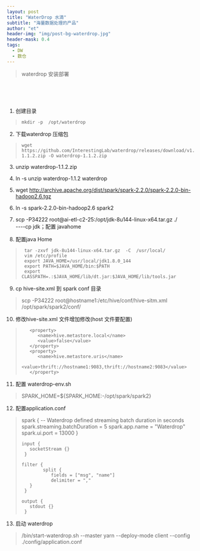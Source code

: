 ```yaml
---
layout: post
title: "WaterDrop 水滴"
subtitle: "海量数据处理的产品"
author: "et"
header-img: "img/post-bg-waterdrop.jpg"
header-mask: 0.4
tags:
  - DW
  - 数仓
---
```




> waterdrop  安装部署

<br><br><br>


   
 1.  创建目录 
>     mkdir -p  /opt/waterdrop

 2.  下载waterdrop 压缩包 
>     wget https://github.com/InterestingLab/waterdrop/releases/download/v1.1.2/waterdrop-1.1.2.zip -O waterdrop-1.1.2.zip

 3.   unzip waterdrop-1.1.2.zip 

 4.   ln -s  unzip waterdrop-1.1.2  waterdrop
 5.   wget http://archive.apache.org/dist/spark/spark-2.2.0/spark-2.2.0-bin-hadoop2.6.tgz
 6.    ln -s spark-2.2.0-bin-hadoop2.6 spark2
 7.  scp -P34222 root@ai-etl-c2-25:/opt/jdk-8u144-linux-x64.tar.gz  ./  
     ----cp jdk；配置 javahome

 8.  配置java Home  
>      tar -zxvf jdk-8u144-linux-x64.tar.gz  -C  /usr/local/
>      vim /etc/profile
>      export JAVA_HOME=/usr/local/jdk1.8.0_144
>      export PATH=$JAVA_HOME/bin:$PATH
>      export CLASSPATH=.:$JAVA_HOME/lib/dt.jar:$JAVA_HOME/lib/tools.jar

 9. cp  hive-site.xml   到 spark conf 目录

> scp -P34222 root@hostname1:/etc/hive/conf/hive-sitm.xml   /opt/spark/spark2/conf/

 10. 修改hive-site.xml 文件增加修改(host 文件要配置)

>        <property>
>           <name>hive.metastore.local</name>
>           <value>false</value>
>        </property>
>        <property>
>           <name>hive.metastore.uris</name>
>           <value>thrift://hostname1:9083,thrift://hostname2:9083</value>
>        </property>

 11. 配置 waterdrop-env.sh

>    SPARK_HOME=${SPARK_HOME:-/opt/spark/spark2}

 12. 配置application.conf

>    spark {
>        --  Waterdrop defined streaming batch duration in seconds
>        spark.streaming.batchDuration = 5
>        spark.app.name = "Waterdrop"
>        spark.ui.port = 13000
>         }
>
>     input {
>        socketStream {}
>      }
>
>     filter {
>             split {
>                fields = ["msg", "name"]
>                delimiter = ","
>        }
>      }
>
>     output {
>        stdout {}
>      }

 13. 启动 waterdrop

>  /bin/start-waterdrop.sh --master yarn --deploy-mode client --config ./config/application.conf 
